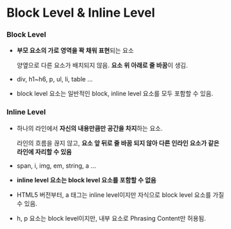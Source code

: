 # Block Level & Inline Level



### Block Level

+ **부모 요소의 가로 영역을 꽉 채워 표현**되는 요소

  양옆으로 다른 요소가 배치되지 않음. **요소 위 아래로 줄 바꿈**이 생김.

+ div, h1~h6, p, ul, li, table ...

+ block level 요소는 일반적인 block, inline level 요소를 모두 포함할 수 있음.



### Inline Level

+ 하나의 라인에서 **자신의 내용만큼만 공간을 차지**하는 요소.

  라인의 흐름을 끊지 않고, **요소 앞 뒤로 줄 바꿈 되지 않아 다른 인라인 요소가 같은 라인에 자리할 수 있음**

+ span, i, img, em, string, a ...

+ **inline level 요소는 block level 요소를 포함할 수 없음**

  

+ HTML5 버전부터, a 태그는 inline level이지만 자식으로 block level 요소를 가질 수 있음.

+ h, p 요소는 block level이지만, 내부 요소로 Phrasing Content만 허용됨.

